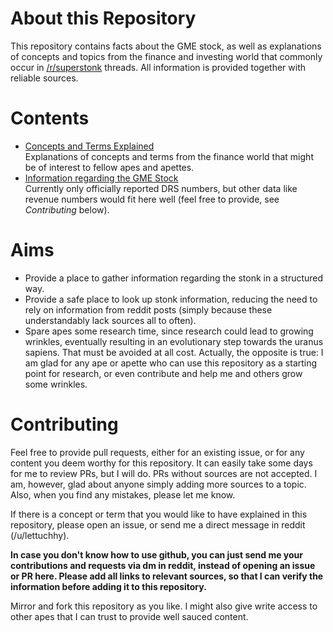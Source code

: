 # About this Repository

This repository contains facts about the GME stock, as well as explanations of concepts and topics from the finance and investing world that commonly occur in [/r/superstonk](https://www.reddit.com/r/superstonk) threads. All information is provided together with reliable sources.

# Contents

* [Concepts and Terms Explained](https://github.com/lantilecucumber/stonkinfo/blob/main/Concepts%20and%20Terms%20.md)  
    Explanations of concepts and terms from the finance world that might be of interest to fellow apes and apettes.
* [Information regarding the GME Stock](https://github.com/lantilecucumber/stonkinfo/blob/main/GME%20Stock%20Info%20.md)  
    Currently only officially reported DRS numbers, but other data like revenue numbers would fit here well (feel free to provide, see *Contributing* below). 


# Aims
* Provide a place to gather information regarding the stonk in a structured way.
* Provide a safe place to look up stonk information, reducing the need to rely on information from reddit posts (simply because these understandably lack sources all to often).
* Spare apes some research time, since research could lead to growing wrinkles, eventually resulting in an evolutionary step towards the uranus sapiens. That must be avoided at all cost. Actually, the opposite is true: I am glad for any ape or apette who can use this repository as a starting point for research, or even contribute and help me and others grow some wrinkles.

# Contributing

Feel free to provide pull requests, either for an existing issue, or for any content you deem worthy for this repository. It can easily take some days for me to review PRs, but I will do. PRs without sources are not accepted. I am, however, glad about anyone simply adding more sources to a topic. Also, when you find any mistakes, please let me know.

If there is a concept or term that you would like to have explained in this repository, please open an issue, or send me a direct message in reddit (/u/lettuchhy).

**In case you don't know how to use github, you can just send me your contributions and requests via dm in reddit, instead of opening an issue or PR here. Please add all links to relevant sources, so that I can verify the information before adding it to this repository.**

Mirror and fork this repository as you like. I might also give write access to other apes that I can trust to provide well sauced content.
